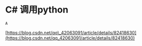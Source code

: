 # C# 调用python

`A`

[https://blog.csdn.net/qq\_42063091/article/details/82418630](https://blog.csdn.net/qq_42063091/article/details/82418630)
